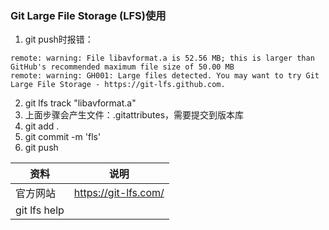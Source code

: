 ### Git Large File Storage (LFS)使用
1. git push时报错：
```
remote: warning: File libavformat.a is 52.56 MB; this is larger than GitHub's recommended maximum file size of 50.00 MB
remote: warning: GH001: Large files detected. You may want to try Git Large File Storage - https://git-lfs.github.com.
```
2. git lfs track "libavformat.a"
3. 上面步骤会产生文件：.gitattributes，需要提交到版本库
4. git add .
5. git commit -m 'fls'
6. git push

资料 | 说明
--- | ---
官方网站 | https://git-lfs.com/
git lfs help | 



